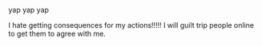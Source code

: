 yap yap yap

I hate getting consequences for my actions!!!!! I will guilt trip people online to get them to agree with me. 

